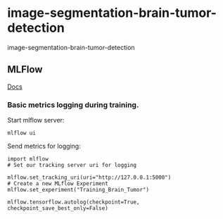 # image-segmentation-brain-tumor-detection

image-segmentation-brain-tumor-detection

## MLFlow

[Docs](https://mlflow.org/docs/latest/getting-started/index.html)

### Basic metrics logging during training.

Start mlflow server:

```
mlflow ui
```

Send metrics for logging:

```
import mlflow
# Set our tracking server uri for logging

mlflow.set_tracking_uri(uri="http://127.0.0.1:5000")
# Create a new MLflow Experiment
mlflow.set_experiment("Training_Brain_Tumor")

mlflow.tensorflow.autolog(checkpoint=True, checkpoint_save_best_only=False)

```
